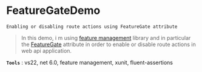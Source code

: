 # FeatureGateDemo
```
Enabling or disabling route actions using FeatureGate attribute
```

> In this demo, i m using [feature management](https://github.com/microsoft/FeatureManagement-Dotnet) library and in particular the [FeatureGate](https://docs.microsoft.com/en-us/dotnet/api/microsoft.featuremanagement.mvc.featuregateattribute) attribute in order to enable or disable route actions in web api application.
> 

**`Tools`** : vs22, net 6.0, feature management, xunit, fluent-assertions
